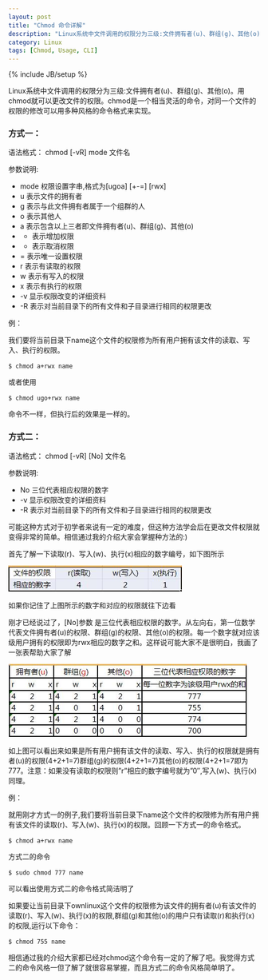 ```yaml
---
layout: post
title: "Chmod 命令详解"
description: "Linux系统中文件调用的权限分为三级:文件拥有者(u)、群组(g)、其他(o)。用chmod就可以更改文件的权限。"
category: Linux
tags: [Chmod, Usage, CLI]
---
```

{% include JB/setup %}

Linux系统中文件调用的权限分为三级:文件拥有者(u)、群组(g)、其他(o)。用chmod就可以更改文件的权限。chmod是一个相当灵活的命令，对同一个文件的权限的修改可以用多种风格的命令格式来实现。

### 方式一：

语法格式： chmod [-vR] mode 文件名

参数说明:

- mode 权限设置字串,格式为[ugoa] [+-=] [rwx]
- u 表示文件的拥有者
- g 表示与此文件拥有者属于一个组群的人
- o 表示其他人
- a 表示包含以上三者即文件拥有者(u)、群组(g)、其他(o)
- + 表示增加权限
- - 表示取消权限
- = 表示唯一设置权限
- r 表示有读取的权限
- w 表示有写入的权限
- x 表示有执行的权限
- -v 显示权限改变的详细资料
- -R 表示对当前目录下的所有文件和子目录进行相同的权限更改

例：<!-- more -->

我们要将当前目录下name这个文件的权限修为所有用户拥有该文件的读取、写入、执行的权限。

    $ chmod a+rwx name

或者使用

    $ chmod ugo+rwx name

命令不一样，但执行后的效果是一样的。

### 方式二：

语法格式： chmod [-vR] [No] 文件名

参数说明:

- No 三位代表相应权限的数字
- -v 显示权限改变的详细资料
- -R 表示对当前目录下的所有文件和子目录进行相同的权限更改

可能这种方式对于初学者来说有一定的难度，但这种方法学会后在更改文件权限就变得非常的简单。相信通过我的介绍大家会掌握种方法的:)

首先了解一下读取(r)、写入(w)、执行(x)相应的数字编号，如下图所示

![chmod 1](/assets/images/2011/08/chmod_1.jpg "chmod 1")

如果你记住了上图所示的数字和对应的权限就往下边看

刚才已经说过了，[No]参数 是三位代表相应权限的数字。从左向右，第一位数学代表文件拥有者(u)的权限、群组(g)的权限、其他(o)的权限。每一个数字就对应该级用户拥有的权限即为rwx相应的数字之和。这样说可能大家不是很明白，我画了一张表帮助大家了解

![chmod 2](/assets/images/2011/08/chmod_2.jpg "chmod 2")

如上图可以看出来如果是所有用户拥有该文件的读取、写入、执行的权限就是拥有者(u)的权限(4+2+1=7)群组(g)的权限(4+2+1=7)其他(o)的权限(4+2+1=7即为777。注意：如果没有读取的权限则”r”相应的数字编号就为”0″,写入(w)、执行(x)同理。

例：

就用刚才方式一的例子,我们要将当前目录下name这个文件的权限修为所有用户拥有该文件的读取(r)、写入(w)、执行(x)的权限。回顾一下方式一的命令格式。

    $ chmod a+rwx name

方式二的命令

    $ sudo chmod 777 name

可以看出使用方式二的命令格式简洁明了

如果要让当前目录下ownlinux这个文件的权限修为该文件的拥有者(u)有该文件的读取(r)、写入(w)、执行(x)的权限,群组(g)和其他(o)的用户只有读取(r)和执行(x)的权限,运行以下命令：

    $ chmod 755 name

相信通过我的介绍大家都已经对chmod这个命令有一定的了解了吧。我觉得方式二的命令风格一但了解了就很容易掌握，而且方式二的命令风格简单明了。
